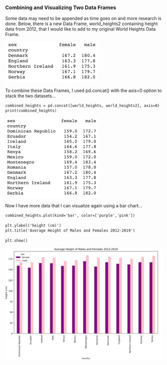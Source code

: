 ### Combining and Visualizing Two Data Frames
Some data may need to be appended as time goes on and more research is done. Below, there is a new Data Frame, world_heights2 containing height data from 2012, that I would like to add to my original World Heights Data Frame.

<img src='wh2 table.png' width='300'/>

To combine these Data Frames, I used pd.concat() with the axis=0 option to stack the two datasets...


```
combined_heights = pd.concat([world_heights, world_heights2], axis=0)
print(combined_heights)
```

<img src='combined wh table.png' width='300'/>

Now I have more data that I can visualize again using a bar chart...


```
combined_heights.plot(kind='bar', color=['purple','pink'])

plt.ylabel('height (cm)')
plt.title('Average Height of Males and Females 2012-2019')

plt.show()
```

<img src='combined wh plot.png' width='800'/>
